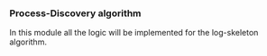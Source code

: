 ### Process-Discovery algorithm

In this module all the logic will be implemented for the log-skeleton algorithm.